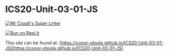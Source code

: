 # ICS20-Unit-03-01-JS

[![Mr Coxall's Super Linter](https://github.com/conor-otoole/ICS20-Unit-03-01-JS/workflows/Mr%20Coxall's%20Super%20Linter/badge.svg)](https://github.com/conor-otoole/ICS20-Unit-03-01-JS/actions/)

[![Run on Repl.it](https://repl.it/badge/github/conor-otoole/ICS20-Unit-03-01-JS)](https://repl.it/github/conor-otoole/ICS20-Unit-03-01-JS)

This site can be found at: [https://conor-otoole.github.io/ICS20-Unit-03-01-JS](https://conor-otoole.github.io/ICS20-Unit-03-01-JS)
